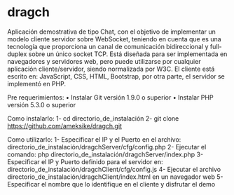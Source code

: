 # dragch
Aplicación demostrativa de tipo Chat, con el objetivo de implementar un modelo cliente servidor sobre WebSocket, teniendo en cuenta que es una tecnología que proporciona un canal de comunicación bidireccional y full-duplex sobre un único socket TCP. Está diseñada para ser implementada en navegadores y servidores web, pero puede utilizarse por cualquier aplicación cliente/servidor, siendo normalizada por W3C. El cliente está escrito en: JavaScript, CSS, HTML, Bootstrap, por otra parte, el servidor se implementó en PHP.


Pre requerimientos:
 •	Instalar Git versión 1.9.0 o superior 
 •	Instalar PHP versión 5.3.0 o superior  

Como instalarlo:
 1-	cd  directorio_de_instalación
 2-	git clone https://github.com/ameksike/dragch.git

Como utilizarlo:
 1-	Especificar el IP y el Puerto en el archivo: directorio_de_instalación/dragchServer/cfg/config.php
 2-	Ejecutar el comando: php directorio_de_instalación/dragchServer/index.php
 3-	Especificar el IP y Puerto definido para el servidor en: directorio_de_instalación/dragchClient/cfg/config.js 
 4-	Ejecutar el archivo directorio_de_instalación/dragchClient/index.html en un navegador web 
 5-	Especificar el nombre que lo identifique en el cliente y disfrutar el demo
